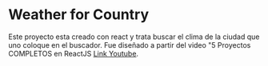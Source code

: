# Weather for Country
Este proyecto esta creado con react y trata buscar el clima de la ciudad que uno coloque en el buscador. Fue diseñado a partir del video "5 Proyectos COMPLETOS en ReactJS [Link Youtube](https://youtu.be/oT-feDPuJmk "Link Youtube").